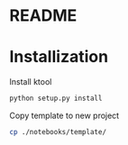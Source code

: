 # README


# Installization

Install ktool

``` sh
python setup.py install
```

Copy template to new project

``` sh
cp ./notebooks/template/ 
```
